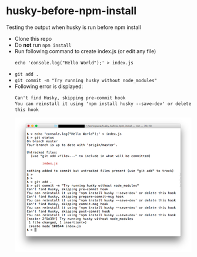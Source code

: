 # husky-before-npm-install

Testing the output when husky is run before npm install

- Clone this repo
- Do **not** run `npm install`
- Run following command to create index.js (or edit any file)
  ```
  echo 'console.log("Hello World");' > index.js
  ```
- `git add .`
- `git commit -m "Try running husky without node_modules"`
- Following error is displayed:
  ```
  Can't find Husky, skipping pre-commit hook
  You can reinstall it using 'npm install husky --save-dev' or delete this hook
  ```
  ![](Screenshot.png?raw=true)
